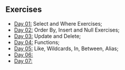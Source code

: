## Exercises

- [Day 01:](https://github.com/marcoshsq/SQLBasicsForDataScience/blob/main/SQL%20Challenge/Week%2004/Day1.sql) Select and Where Exercises;
- [Day 02:](https://github.com/marcoshsq/SQLBasicsForDataScience/blob/main/SQL%20Challenge/Week%2004/Day2.sql) Order By, Insert and Null Exercises;
- [Day 03:](https://github.com/marcoshsq/SQLBasicsForDataScience/blob/main/SQL%20Challenge/Week%2004/Day3.sql) Update and Delete;
- [Day 04:](https://github.com/marcoshsq/SQLBasicsForDataScience/blob/main/SQL%20Challenge/Week%2004/Day4.sql) Functions;
- [Day 05:](https://github.com/marcoshsq/SQLBasicsForDataScience/blob/main/SQL%20Challenge/Week%2004/Day5.sql) Like, Wildcards, In, Between, Alias;
- [Day 06:](https://github.com/marcoshsq/SQLBasicsForDataScience/blob/main/SQL%20Challenge/Week%2004/Day6.sql)
- [Day 07:](https://github.com/marcoshsq/SQLBasicsForDataScience/blob/main/SQL%20Challenge/Week%2004/Day7.sql)
